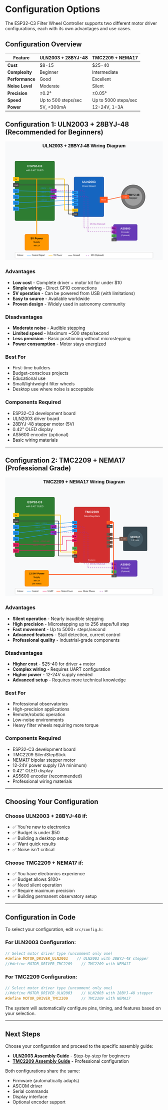 # Configuration Options

The ESP32-C3 Filter Wheel Controller supports two different motor driver configurations, each with its own advantages and use cases.

## Configuration Overview

| Feature | ULN2003 + 28BYJ-48 | TMC2209 + NEMA17 |
|---------|---------------------|-------------------|
| **Cost** | $8-15 | $25-40 |
| **Complexity** | Beginner | Intermediate |
| **Performance** | Good | Excellent |
| **Noise Level** | Moderate | Silent |
| **Precision** | ±0.2° | ±0.05° |
| **Speed** | Up to 500 steps/sec | Up to 5000 steps/sec |
| **Power** | 5V, <300mA | 12-24V, 1-3A |

## Configuration 1: ULN2003 + 28BYJ-48 (Recommended for Beginners)

![ULN2003 Wiring](../diagrams/wiring-uln2003.svg)

### Advantages
- **Low cost** - Complete driver + motor kit for under $10
- **Simple wiring** - Direct GPIO connections
- **5V operation** - Can be powered from USB (with limitations)
- **Easy to source** - Available worldwide
- **Proven design** - Widely used in astronomy community

### Disadvantages
- **Moderate noise** - Audible stepping
- **Limited speed** - Maximum ~500 steps/second
- **Less precision** - Basic positioning without microstepping
- **Power consumption** - Motor stays energized

### Best For
- First-time builders
- Budget-conscious projects
- Educational use
- Small/lightweight filter wheels
- Desktop use where noise is acceptable

### Components Required
- ESP32-C3 development board
- ULN2003 driver board
- 28BYJ-48 stepper motor (5V)
- 0.42" OLED display
- AS5600 encoder (optional)
- Basic wiring materials

---

## Configuration 2: TMC2209 + NEMA17 (Professional Grade)

![TMC2209 Wiring](../diagrams/wiring-tmc2209.svg)

### Advantages
- **Silent operation** - Nearly inaudible stepping
- **High precision** - Microstepping up to 256 steps/full step
- **Fast movement** - Up to 5000+ steps/second
- **Advanced features** - Stall detection, current control
- **Professional quality** - Industrial-grade components

### Disadvantages
- **Higher cost** - $25-40 for driver + motor
- **Complex wiring** - Requires UART configuration
- **Higher power** - 12-24V supply needed
- **Advanced setup** - Requires more technical knowledge

### Best For
- Professional observatories
- High-precision applications
- Remote/robotic operation
- Low-noise environments
- Heavy filter wheels requiring more torque

### Components Required
- ESP32-C3 development board
- TMC2209 SilentStepStick
- NEMA17 bipolar stepper motor
- 12-24V power supply (2A minimum)
- 0.42" OLED display
- AS5600 encoder (recommended)
- Professional wiring materials

---

## Choosing Your Configuration

### Choose ULN2003 + 28BYJ-48 if:
- ✅ You're new to electronics
- ✅ Budget is under $50
- ✅ Building a desktop setup
- ✅ Want quick results
- ✅ Noise isn't critical

### Choose TMC2209 + NEMA17 if:
- ✅ You have electronics experience
- ✅ Budget allows $100+
- ✅ Need silent operation
- ✅ Require maximum precision
- ✅ Building permanent observatory setup

---

## Configuration in Code

To select your configuration, edit `src/config.h`:

### For ULN2003 Configuration:
```cpp
// Select motor driver type (uncomment only one)
#define MOTOR_DRIVER_ULN2003    // ULN2003 with 28BYJ-48 stepper
//#define MOTOR_DRIVER_TMC2209    // TMC2209 with NEMA17
```

### For TMC2209 Configuration:
```cpp
// Select motor driver type (uncomment only one)
//#define MOTOR_DRIVER_ULN2003    // ULN2003 with 28BYJ-48 stepper
#define MOTOR_DRIVER_TMC2209      // TMC2209 with NEMA17
```

The system will automatically configure pins, timing, and features based on your selection.

---

## Next Steps

Choose your configuration and proceed to the specific assembly guide:

- **[ULN2003 Assembly Guide](assembly-uln2003.md)** - Step-by-step for beginners
- **[TMC2209 Assembly Guide](assembly-tmc2209.md)** - Professional configuration

Both configurations share the same:
- Firmware (automatically adapts)
- ASCOM driver
- Serial commands
- Display interface
- Optional encoder support